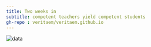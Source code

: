```yaml
---
title: Two weeks in
subtitle: competent teachers yield competent students
gh-repo : veritaem/veritaem.github.io
---
```


![data](https://veritaem.github.io/img/sprint2.png)
      
